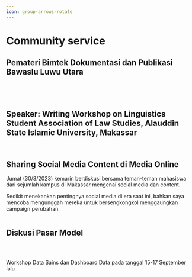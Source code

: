 ```yaml
---
icon: group-arrows-rotate
---
```


# Community service

## Pemateri Bimtek Dokumentasi dan Publikasi Bawaslu Luwu Utara

<figure><img src="../.gitbook/assets/1696338240961.jfif" alt=""><figcaption></figcaption></figure>

<figure><img src="../.gitbook/assets/1696338241493.jfif" alt=""><figcaption></figcaption></figure>

<figure><img src="../.gitbook/assets/1696338241028.jfif" alt=""><figcaption></figcaption></figure>

<figure><img src="../.gitbook/assets/image (2).png" alt=""><figcaption></figcaption></figure>

## Speaker: Writing Workshop on Linguistics Student Association of Law Studies, Alauddin State Islamic University, Makassar

<figure><img src="../.gitbook/assets/image (1) (1) (1).png" alt=""><figcaption></figcaption></figure>

<figure><img src="../.gitbook/assets/image (2) (1).png" alt=""><figcaption></figcaption></figure>

## Sharing Social Media Content di Media Online&#x20;

Jumat (30/3/2023) kemarin berdiskusi bersama teman-teman mahasiswa dari sejumlah kampus di Makassar mengenai social media dan content.

Sedikit menekankan pentingnya social media di era saat ini, bahkan saya mencoba mengunggah mereka untuk bersengkongkol menggaungkan campaign perubahan.

<figure><img src="../.gitbook/assets/image (3).png" alt=""><figcaption></figcaption></figure>

## Diskusi Pasar Model

<figure><img src="../.gitbook/assets/image (4).png" alt=""><figcaption></figcaption></figure>

<figure><img src="../.gitbook/assets/image (5).png" alt=""><figcaption></figcaption></figure>

<figure><img src="../.gitbook/assets/image (6).png" alt=""><figcaption></figcaption></figure>

Workshop Data Sains dan Dashboard Data pada tanggal 15-17 September lalu

